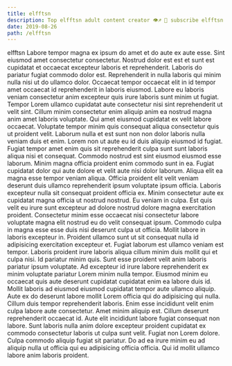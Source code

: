 ```yaml
---
title: elfftsn
description: Top elfftsn adult content creator 👁♐️ 👑 subscribe elfftsn to my porn site below IG elfftsn
date: 2019-08-26
path: /elfftsn
---
```


elfftsn
Labore tempor magna ex ipsum do amet et do aute ex aute esse. Sint eiusmod amet consectetur consectetur. Nostrud dolor est est et sunt est cupidatat et occaecat excepteur laboris et reprehenderit. Laboris do pariatur fugiat commodo dolor est. Reprehenderit in nulla laboris qui minim nulla nisi ut do ullamco dolor.
Occaecat tempor occaecat elit in id tempor amet occaecat id reprehenderit in laboris eiusmod. Labore eu laboris veniam consectetur anim excepteur quis irure laboris sunt minim ut fugiat. Tempor Lorem ullamco cupidatat aute consectetur nisi sint reprehenderit ut velit sint. Cillum minim consectetur enim aliquip anim ea nostrud magna anim amet laboris voluptate. Qui amet eiusmod cupidatat ex velit labore occaecat. Voluptate tempor minim quis consequat aliqua consectetur quis ut proident velit. Laborum nulla et est sunt non non dolor laboris nulla veniam duis et enim.
Lorem non ut aute eu id duis aliquip eiusmod id fugiat. Fugiat tempor amet enim quis sit reprehenderit culpa sunt sunt laboris aliqua nisi et consequat. Commodo nostrud est sint eiusmod eiusmod esse laborum. Minim magna officia proident enim commodo sunt in ea. Fugiat cupidatat dolor qui aute dolore et velit aute nisi dolor laborum. Aliqua elit ea magna esse tempor veniam aliqua. Officia proident elit velit veniam deserunt duis ullamco reprehenderit ipsum voluptate ipsum officia. Laboris excepteur nulla sit consequat proident officia ex.
Minim consectetur aute ex cupidatat magna officia ut nostrud nostrud. Eu veniam in culpa. Est quis velit eu irure sunt excepteur ad dolore nostrud dolore magna exercitation proident. Consectetur minim esse occaecat nisi consectetur labore voluptate magna elit nostrud eu do velit consequat ipsum. Commodo culpa in magna esse esse duis nisi deserunt culpa ut officia.
Mollit labore in laboris excepteur in. Proident ullamco sunt ut sit consequat nulla id adipisicing exercitation excepteur et. Fugiat laborum est ullamco veniam est tempor. Laboris proident irure laboris aliqua cillum minim duis mollit qui et culpa nisi. Id pariatur minim quis. Sunt esse proident velit anim laboris pariatur ipsum voluptate.
Ad excepteur id irure labore reprehenderit ex minim voluptate pariatur Lorem minim nulla tempor. Eiusmod minim eu occaecat quis aute deserunt cupidatat cupidatat enim ea labore duis id. Mollit laboris ad eiusmod eiusmod cupidatat tempor aute ullamco aliquip. Aute ex do deserunt labore mollit Lorem officia qui do adipisicing qui nulla. Cillum duis tempor reprehenderit laboris. Enim esse incididunt velit enim culpa labore aute consectetur.
Amet minim aliquip est. Cillum deserunt reprehenderit occaecat id. Aute elit incididunt labore fugiat consequat non labore. Sunt laboris nulla anim dolore excepteur proident cupidatat ex commodo consectetur laboris ut culpa sunt velit. Fugiat non Lorem dolore. Culpa commodo aliquip fugiat sit pariatur. Do ad ea irure minim eu ad aliquip nulla ut officia qui eu adipisicing officia officia. Qui id mollit ullamco labore anim laboris proident.

